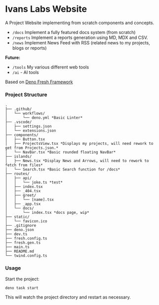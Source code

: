# Ivans Labs Website

A Project Website implementing from scratch components and concepts.

- `/docs` Implement a fully featured docs system (from scratch)
- `/reports` Implement a reports generation using MD, MDX and CSV.
- `/news` Implement News Feed with RSS (related news to my projects, blogs or reports)

**Future:**

- `/tools` My various different web tools
- `/ai` - AI tools

Based on [Deno Fresh Framework](https://fresh.deno.dev/)

### Project Structure

```
.
├── .github/
│   └── workflows/
│       └── deno.yml *Basic Linter*
├── .vscode/
│   ├── settings.json
│   └── extensions.json
├── components/
│   ├── Button.tsx
│   ├── ProjectsView.tsx *Displays my projects, will need rework to get from Projects.json.*
│   └── NavBar.tsx *Basic rounded floating NavBar*
├── islands/
│   ├── News.tsx *Display News and Arrows, will need to rework to fetch from files*
│   └── Search.tsx *Basic Search function for /docs*
├── routes/
│   ├── api/
│   │   └── joke.ts *test*
│   ├── index.tsx
│   ├── _404.tsx
│   ├── greet/
│   │   └── [name].tsx
│   ├── _app.tsx
│   └── docs/
│       └── index.tsx *docs page, wip*
├── static/
│   └── favicon.ico
├── .gitignore
├── deno.json
├── dev.ts
├── fresh.config.ts
├── fresh.gen.ts
├── main.ts
├── README.md
└── twind.config.ts
```

### Usage

Start the project:

```
deno task start
```

This will watch the project directory and restart as necessary.
